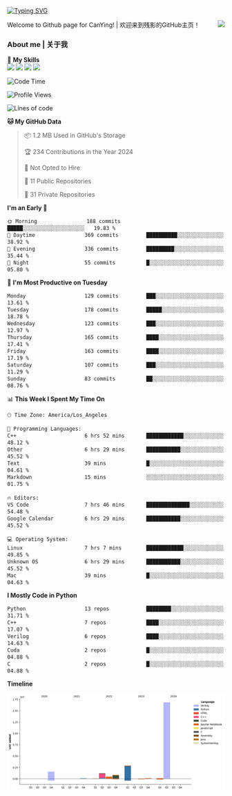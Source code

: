 [![Typing SVG](https://readme-typing-svg.herokuapp.com?size=25&duration=3500&color=00FFFF&vCenter=true&width=250&height=40&lines=Hi+Welcome+%F0%9F%91%8B%F0%9F%8F%BB;I'm+CanYing|残影)](https://git.io/typing-svg)

<a href="#">
  <img align="right" src="https://github-readme-stats.vercel.app/api?username=CanYing0913&count_private=true&rank_icon=github&show_icons=true&bg_color=15,f2f7fd,E0EAFC&" />
</a>

Welcome to Github page for CanYing! | 欢迎来到残影的GitHub主页！

### About me | 关于我

🌟 **My Skills**  
![](https://img.shields.io/badge/-C-A8B9CC?style=flat-square&logo=C&logoColor=fff)
![](https://img.shields.io/badge/-C++-00599C?style=flat-square&logo=Cpp&logoColor=fff)
![](https://img.shields.io/badge/-Python-3776AB?style=flat-square&logo=Python&logoColor=fff)
![](https://img.shields.io/badge/-Linux-000000?style=flat-square&logo=Linux&logoColor=fff)

<!--START_SECTION:waka-->
![Code Time](http://img.shields.io/badge/Code%20Time-353%20hrs%2023%20mins-blue)

![Profile Views](http://img.shields.io/badge/Profile%20Views-0-blue)

![Lines of code](https://img.shields.io/badge/From%20Hello%20World%20I%27ve%20Written-24.0%20million%20lines%20of%20code-blue)

**🐱 My GitHub Data** 

> 📦 1.2 MB Used in GitHub's Storage 
 > 
> 🏆 234 Contributions in the Year 2024
 > 
> 🚫 Not Opted to Hire
 > 
> 📜 11 Public Repositories 
 > 
> 🔑 31 Private Repositories 
 > 
**I'm an Early 🐤** 

```text
🌞 Morning                188 commits         █████░░░░░░░░░░░░░░░░░░░░   19.83 % 
🌆 Daytime                369 commits         ██████████░░░░░░░░░░░░░░░   38.92 % 
🌃 Evening                336 commits         █████████░░░░░░░░░░░░░░░░   35.44 % 
🌙 Night                  55 commits          █░░░░░░░░░░░░░░░░░░░░░░░░   05.80 % 
```
📅 **I'm Most Productive on Tuesday** 

```text
Monday                   129 commits         ███░░░░░░░░░░░░░░░░░░░░░░   13.61 % 
Tuesday                  178 commits         █████░░░░░░░░░░░░░░░░░░░░   18.78 % 
Wednesday                123 commits         ███░░░░░░░░░░░░░░░░░░░░░░   12.97 % 
Thursday                 165 commits         ████░░░░░░░░░░░░░░░░░░░░░   17.41 % 
Friday                   163 commits         ████░░░░░░░░░░░░░░░░░░░░░   17.19 % 
Saturday                 107 commits         ███░░░░░░░░░░░░░░░░░░░░░░   11.29 % 
Sunday                   83 commits          ██░░░░░░░░░░░░░░░░░░░░░░░   08.76 % 
```


📊 **This Week I Spent My Time On** 

```text
🕑︎ Time Zone: America/Los_Angeles

💬 Programming Languages: 
C++                      6 hrs 52 mins       ████████████░░░░░░░░░░░░░   48.12 % 
Other                    6 hrs 29 mins       ███████████░░░░░░░░░░░░░░   45.52 % 
Text                     39 mins             █░░░░░░░░░░░░░░░░░░░░░░░░   04.61 % 
Markdown                 15 mins             ░░░░░░░░░░░░░░░░░░░░░░░░░   01.75 % 

🔥 Editors: 
VS Code                  7 hrs 46 mins       ██████████████░░░░░░░░░░░   54.48 % 
Google Calendar          6 hrs 29 mins       ███████████░░░░░░░░░░░░░░   45.52 % 

💻 Operating System: 
Linux                    7 hrs 7 mins        ████████████░░░░░░░░░░░░░   49.85 % 
Unknown OS               6 hrs 29 mins       ███████████░░░░░░░░░░░░░░   45.52 % 
Mac                      39 mins             █░░░░░░░░░░░░░░░░░░░░░░░░   04.63 % 
```

**I Mostly Code in Python** 

```text
Python                   13 repos            ████████░░░░░░░░░░░░░░░░░   31.71 % 
C++                      7 repos             ████░░░░░░░░░░░░░░░░░░░░░   17.07 % 
Verilog                  6 repos             ████░░░░░░░░░░░░░░░░░░░░░   14.63 % 
Cuda                     2 repos             █░░░░░░░░░░░░░░░░░░░░░░░░   04.88 % 
C                        2 repos             █░░░░░░░░░░░░░░░░░░░░░░░░   04.88 % 
```



**Timeline**

![Lines of Code chart](https://raw.githubusercontent.com/CanYing0913/CanYing0913/master/assets/bar_graph.png)


<!--END_SECTION:waka-->

